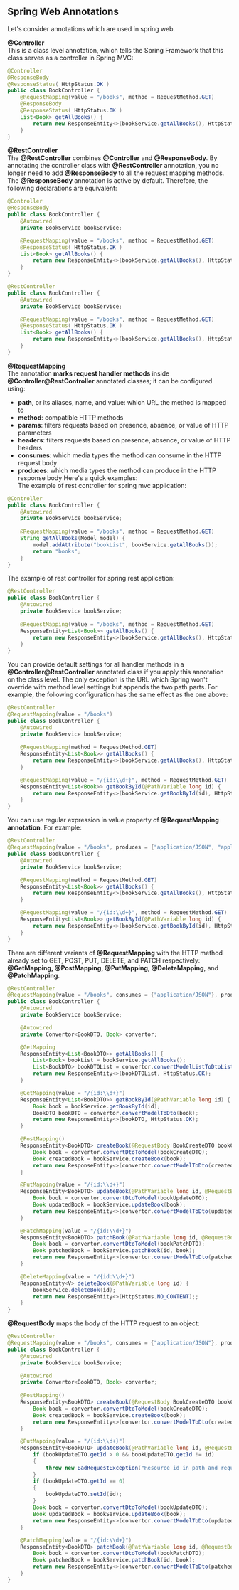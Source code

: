 ## Spring Web Annotations

Let's consider annotations which are used in spring web.

**@Controller**<br>
This is a class level annotation, which tells the Spring Framework that this class serves as a controller in Spring MVC:
```Java
@Controller
@ResponseBody
@ResponseStatus( HttpStatus.OK )
public class BookController {
    @RequestMapping(value = "/books", method = RequestMethod.GET)
    @ResponseBody
    @ResponseStatus( HttpStatus.OK )
    List<Book> getAllBooks() {
        return new ResponseEntity<>(bookService.getAllBooks(), HttpStatus.OK);
    }
}
```
**@RestController**<br>
The **@RestController** combines **@Controller** and **@ResponseBody**. By annotating the controller class with **@RestController** annotation, 
you no longer need to add **@ResponseBody** to all the request mapping methods. The **@ResponseBody** annotation is active by default.
Therefore, the following declarations are equivalent:
```Java
@Controller
@ResponseBody
public class BookController {
    @Autowired
    private BookService bookService;

    @RequestMapping(value = "/books", method = RequestMethod.GET)
    @ResponseStatus( HttpStatus.OK )
    List<Book> getAllBooks() {
        return new ResponseEntity<>(bookService.getAllBooks(), HttpStatus.OK);
    }
}
```
```Java
@RestController
public class BookController {
    @Autowired
    private BookService bookService;

    @RequestMapping(value = "/books", method = RequestMethod.GET)
    @ResponseStatus( HttpStatus.OK )
    List<Book> getAllBooks() {
        return new ResponseEntity<>(bookService.getAllBooks(), HttpStatus.OK);
    }
}
```
**@RequestMapping**<br>
The annotation **marks request handler methods** inside **@Controller\@RestController** annotated classes; 
it can be configured using:<br>
- **path**, or its aliases, name, and value: which URL the method is mapped to
- **method**: compatible HTTP methods
- **params**: filters requests based on presence, absence, or value of HTTP parameters
- **headers**: filters requests based on presence, absence, or value of HTTP headers
- **consumes**: which media types the method can consume in the HTTP request body
- **produces**: which media types the method can produce in the HTTP response body
Here's a quick examples:<br>
The example of rest controller for spring mvc application:<br> 
```Java
@Controller
public class BookController {
    @Autowired
    private BookService bookService;
    
    @RequestMapping(value = "/books", method = RequestMethod.GET)
    String getAllBooks(Model model) {
        model.addAttribute("bookList", bookService.getAllBooks());
        return "books";
    }
}
```
The example of rest controller for spring rest application:<br>
```Java
@RestController
public class BookController {
    @Autowired
    private BookService bookService;
    
    @RequestMapping(value = "/books", method = RequestMethod.GET)
    ResponseEntity<List<Book>> getAllBooks() {
        return new ResponseEntity<>(bookService.getAllBooks(), HttpStatus.OK);
    }
}
```
You can provide default settings for all handler methods in a **@Controller\@RestController** annotated class if you apply this annotation on the class level. 
The only exception is the URL which Spring won't override with method level settings but appends the two path parts.
For example, the following configuration has the same effect as the one above:<br>
```Java
@RestController
@RequestMapping(value = "/books")
public class BookController {
    @Autowired
    private BookService bookService;
    
    @RequestMapping(method = RequestMethod.GET)
    ResponseEntity<List<Book>> getAllBooks() {
        return new ResponseEntity<>(bookService.getAllBooks(), HttpStatus.OK);
    }

    @RequestMapping(value = "/{id:\\d+}", method = RequestMethod.GET)
    ResponseEntity<List<Book>> getBookById(@PathVariable long id) {
        return new ResponseEntity<>(bookService.getBookById(id), HttpStatus.OK);
    }
}
```
You can use regular expression in value property of **@RequestMapping annotation**. 
For example:<br>
```Java
@RestController
@RequestMapping(value = "/books", produces = {"application/JSON", "application/XML"})
public class BookController {
    @Autowired
    private BookService bookService;

    @RequestMapping(method = RequestMethod.GET)
    ResponseEntity<List<Book>> getAllBooks() {
        return new ResponseEntity<>(bookService.getAllBooks(), HttpStatus.OK);
    }

    @RequestMapping(value = "/{id:\\d+}", method = RequestMethod.GET)
    ResponseEntity<List<Book>> getBookById(@PathVariable long id) {
        return new ResponseEntity<>(bookService.getBookById(id), HttpStatus.OK);
    }
}
```
There are different variants of **@RequestMapping** with the HTTP method already set to GET, POST, PUT, DELETE, and PATCH respectively: **@GetMapping, @PostMapping, @PutMapping, @DeleteMapping**, and **@PatchMapping**.
```Java
@RestController
@RequestMapping(value = "/books", consumes = {"application/JSON"}, produces = {"application/JSON", "application/XML"})
public class BookController {
    @Autowired
    private BookService bookService;

    @Autowired
    private Convertor<BookDTO, Book> convertor;

    @GetMapping
    ResponseEntity<List<BookDTO>> getAllBooks() {
        List<Book> bookList = bookService.getAllBooks();
        List<BookDTO> bookDTOList = convertor.convertModelListToDtoList(bookList);
        return new ResponseEntity<>(bookDTOList, HttpStatus.OK);
    }

    @GetMapping(value = "/{id:\\d+}")
    ResponseEntity<List<BookDTO>> getBookById(@PathVariable long id) {
        Book book = bookService.getBookById(id);
        BookDTO bookDTO = convertor.convertModelToDto(book);
        return new ResponseEntity<>(bookDTO, HttpStatus.OK);
    }

    @PostMapping()
    ResponseEntity<BookDTO> createBook(@RequestBody BookCreateDTO bookCreateDTO) {
        Book book = convertor.convertDtoToModel(bookCreateDTO);
        Book createdBook = bookService.createBook(book);
        return new ResponseEntity<>(convertor.convertModelToDto(createdBook), HttpStatus.CREATE);
    }

    @PutMapping(value = "/{id:\\d+}")
    ResponseEntity<BookDTO> updateBook(@PathVariable long id, @RequestBody BookUpdateDTO bookUpdateDTO) {
        Book book = convertor.convertDtoToModel(bookUpdateDTO);
        Book updatedBook = bookService.updateBook(book);
        return new ResponseEntity<>(convertor.convertModelToDto(updatedBook), HttpStatus.OK);
    }

    @PatchMapping(value = "/{id:\\d+}")
    ResponseEntity<BookDTO> patchBook(@PathVariable long id, @RequestBody BookPatchDTO bookPatchDTO) {
        Book book = convertor.convertDtoToModel(bookPatchDTO);
        Book patchedBook = bookService.patchBook(id, book);
        return new ResponseEntity<>(convertor.convertModelToDto(patchedBook), HttpStatus.OK);
    }

    @DeleteMapping(value = "/{id:\\d+}")
    ResponseEntity<V> deleteBook(@PathVariable long id) {
        bookService.deleteBok(id);
        return new ResponseEntity<>(HttpStatus.NO_CONTENT);;
    }
}
```
**@RequestBody** maps the body of the HTTP request to an object:
```Java
@RestController
@RequestMapping(value = "/books", consumes = {"application/JSON"}, produces = {"application/JSON", "application/XML"})
public class BookController {
    @Autowired
    private BookService bookService;

    @Autowired
    private Convertor<BookDTO, Book> convertor;
    
    @PostMapping()
    ResponseEntity<BookDTO> createBook(@RequestBody BookCreateDTO bookCreateDTO) {
        Book book = convertor.convertDtoToModel(bookCreateDTO);
        Book createdBook = bookService.createBook(book);
        return new ResponseEntity<>(convertor.convertModelToDto(createdBook), HttpStatus.CREATE);
    }

    @PutMapping(value = "/{id:\\d+}")
    ResponseEntity<BookDTO> updateBook(@PathVariable long id, @RequestBody BookUpdateDTO bookUpdateDTO) {
        if (bookUpdateDTO.getId > 0 && bookUpdateDTO.getId != id)
        {
            throw new BadRequestException("Resource id in path and request body does not match.");
        }
        if (bookUpdateDTO.getId == 0)
        {
            bookUpdateDTO.setId(id);
        }
        Book book = convertor.convertDtoToModel(bookUpdateDTO);
        Book updatedBook = bookService.updateBook(book);
        return new ResponseEntity<>(convertor.convertModelToDto(updatedBook), HttpStatus.OK);
    }

    @PatchMapping(value = "/{id:\\d+}")
    ResponseEntity<BookDTO> patchBook(@PathVariable long id, @RequestBody BookPatchDTO bookPatchDTO) {
        Book book = convertor.convertDtoToModel(bookPatchDTO);
        Book patchedBook = bookService.patchBook(id, book);
        return new ResponseEntity<>(convertor.convertModelToDto(patchedBook), HttpStatus.OK);
    }
}
```

